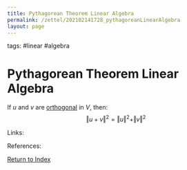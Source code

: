 ```yaml
---
title: Pythagorean Theorem Linear Algebra
permalink: /zettel/202102141728_pythagoreanLinearAlgebra
layout: page
---
```

tags: #linear #algebra

# Pythagorean Theorem Linear Algebra

If $u$ and $v$ are [orthogonal](202102141725_orthogonalDefinition) in $V$, then:
$$
\Vert u + v \Vert^2 = \Vert u \Vert^2 + \Vert v \Vert^2
$$

Links: 

References: 

[Return to Index](index)